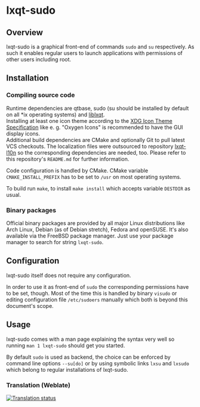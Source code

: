 # lxqt-sudo

## Overview

lxqt-sudo is a graphical front-end of commands `sudo` and `su` respectively. As such it enables regular users to launch applications with permissions of other users including root.   

## Installation

### Compiling source code

Runtime dependencies are qtbase, sudo (su should be installed by default on all *ix operating systems) and [liblxqt](https://github.com/lxqt/liblxqt).   
Installing at least one icon theme according to the [XDG Icon Theme Specification](https://www.freedesktop.org/wiki/Specifications/icon-theme-spec/) like e. g. "Oxygen Icons" is recommended to have the GUI display icons.   
Additional build dependencies are CMake and optionally Git to pull latest VCS checkouts. The localization files were outsourced to repository [lxqt-l10n](https://github.com/lxqt/lxqt-l10n) so the corresponding dependencies are needed, too. Please refer to this repository's `README.md` for further information.   

Code configuration is handled by CMake. CMake variable `CMAKE_INSTALL_PREFIX` has to be set to `/usr` on most operating systems.   

To build run `make`, to install `make install` which accepts variable `DESTDIR` as usual.   

### Binary packages

Official binary packages are provided by all major Linux distributions like Arch Linux, Debian (as of Debian stretch), Fedora and openSUSE. It's also available via the FreeBSD package manager. Just use your package manager to search for string `lxqt-sudo`.

## Configuration

lxqt-sudo itself does not require any configuration.   

In order to use it as front-end of `sudo` the corresponding permissions have to be set, though. Most of the time this is handled by binary `visudo` or editing configuration file `/etc/sudoers` manually which both is beyond this document's scope.   

## Usage

lxqt-sudo comes with a man page explaining the syntax very well so running `man 1 lxqt-sudo` should get you started.   

By default `sudo` is used as backend, the choice can be enforced by command line options `--su[do]` or by using symbolic links `lxsu` and `lxsudo` which belong to regular installations of lxqt-sudo.   


### Translation (Weblate)

<a href="https://weblate.lxqt.org/projects/lxqt/lxqt-sudo/">
<img src="https://weblate.lxqt.org/widgets/lxqt/-/lxqt-sudo/multi-auto.svg" alt="Translation status" />
</a>
